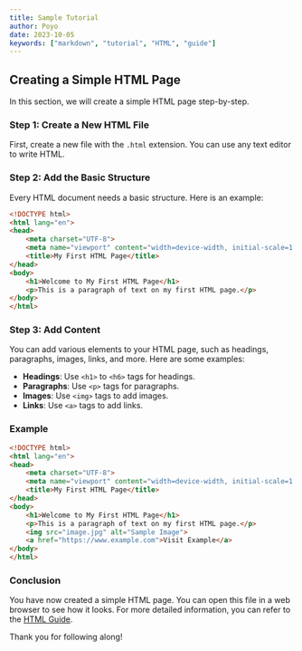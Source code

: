 ```yaml
---
title: Sample Tutorial
author: Poyo
date: 2023-10-05
keywords: ["markdown", "tutorial", "HTML", "guide"]
---
```


## Creating a Simple HTML Page

In this section, we will create a simple HTML page step-by-step.

### Step 1: Create a New HTML File

First, create a new file with the `.html` extension. You can use any text editor to write HTML.

### Step 2: Add the Basic Structure

Every HTML document needs a basic structure. Here is an example:

```html
<!DOCTYPE html>
<html lang="en">
<head>
    <meta charset="UTF-8">
    <meta name="viewport" content="width=device-width, initial-scale=1.0">
    <title>My First HTML Page</title>
</head>
<body>
    <h1>Welcome to My First HTML Page</h1>
    <p>This is a paragraph of text on my first HTML page.</p>
</body>
</html>
```

### Step 3: Add Content

You can add various elements to your HTML page, such as headings, paragraphs, images, links, and more. Here are some examples:

- **Headings**: Use `<h1>` to `<h6>` tags for headings.
- **Paragraphs**: Use `<p>` tags for paragraphs.
- **Images**: Use `<img>` tags to add images.
- **Links**: Use `<a>` tags to add links.

### Example

```html
<!DOCTYPE html>
<html lang="en">
<head>
    <meta charset="UTF-8">
    <meta name="viewport" content="width=device-width, initial-scale=1.0">
    <title>My First HTML Page</title>
</head>
<body>
    <h1>Welcome to My First HTML Page</h1>
    <p>This is a paragraph of text on my first HTML page.</p>
    <img src="image.jpg" alt="Sample Image">
    <a href="https://www.example.com">Visit Example</a>
</body>
</html>
```

### Conclusion

You have now created a simple HTML page. You can open this file in a web browser to see how it looks. For more detailed information, you can refer to the [HTML Guide](https://developer.mozilla.org/en-US/docs/Web/HTML).

Thank you for following along!
